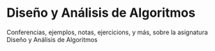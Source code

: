 # Diseño y Análisis de Algoritmos

Conferencias, ejemplos, notas, ejercicions, y más, sobre la asignatura Diseño y Análisis de Algoritmos
